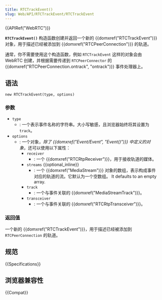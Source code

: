 ```yaml
---
title: RTCTrackEvent()
slug: Web/API/RTCTrackEvent/RTCTrackEvent
---
```


{{APIRef("WebRTC")}}

**`RTCTrackEvent()`** 构造函数创建并返回一个新的 {{domxref("RTCTrackEvent")}} 对象，用于描述已经被添加到 {{domxref("RTCPeerConnection")}} 的轨道。

通常，你不需要使用这个构造函数，例如 `RTCTrackEvent` 这样的对象会由 WebRTC 创建，并根据需要传递到 `RTCPeerConnector` 的 {{domxref("RTCPeerConnection.ontrack", "ontrack")}} 事件处理器上。

## 语法

```
new RTCTrackEvent(type, options)
```

### 参数

- `type`
  - : 一个表示事件名称的字符串。大小写敏感，且浏览器始终将其设置为 `track`。
- `options`
  - : 一个对象，_除了 {{domxref("Event/Event", "Event()")}} 中定义的对象_，还可以使用以下属性：
    - `receiver`
      - : 一个 {{domxref("RTCRtpReceiver")}}，用于接收轨道的媒体。
    - `streams` {{optional_inline}}
      - : 一个 {{domxref("MediaStream")}} 对象的数组，表示构成事件对应的轨道的流。它默认为一个空数组。
        It defaults to an empty array.
    - `track`
      - : 一个与事件关联的 {{domxref("MediaStreamTrack")}}。
    - `transceiver`
      - : 一个与事件关联的 {{domxref("RTCRtpTransceiver")}}。

### 返回值

一个新的 {{domxref("RTCTrackEvent")}}，用于描述已经被添加到 `RTCPeerConnection` 的轨道。

## 规范

{{Specifications}}

## 浏览器兼容性

{{Compat}}
